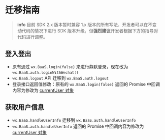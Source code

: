 # 迁移指南

> **info**
> 目前 SDK 2.x 版本暂时兼容 1.x 版本的所有写法，开发者可以在不变动代码的情况下进行 SDK 版本升级，但**强烈建议**开发者根据下方的指导对代码进行调整。

## 登入登出

- 原有通过 `wx.BaaS.login(false)` 来进行静默登录，现在改为 `wx.BaaS.auth.loginWithWechat()`
- `wx.BaaS.logout` API 迁移到 `wx.BaaS.auth.logout`
- 登录接口返回值修改：原有的 `wx.BaaS.login(false)` 返回的 Promise 中回调内容为修改为 [currentUser 对象](./account.md) 

## 获取用户信息
- `wx.BaaS.handleUserInfo` 迁移到 `wx.BaaS.auth.handleUserInfo`
- `wx.BaaS.auth.handleUserInfo` 返回的 Promise 中回调内容为修改为 [currentUser 对象](./account.md) 
